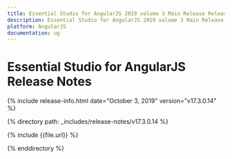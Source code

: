 ```yaml
---
title: Essential Studio for AngularJS 2019 volume 3 Main Release Release Notes  
description: Essential Studio for AngularJS 2019 volume 3 Main Release Release Notes  
platform: AngularJS
documentation: ug
---
```


# Essential Studio for AngularJS  Release Notes  

{% include release-info.html date="October 3, 2019"  version="v17.3.0.14" %} 


{% directory path: _includes/release-notes/v17.3.0.14 %}

{% include {{file.url}} %}

{% enddirectory %}